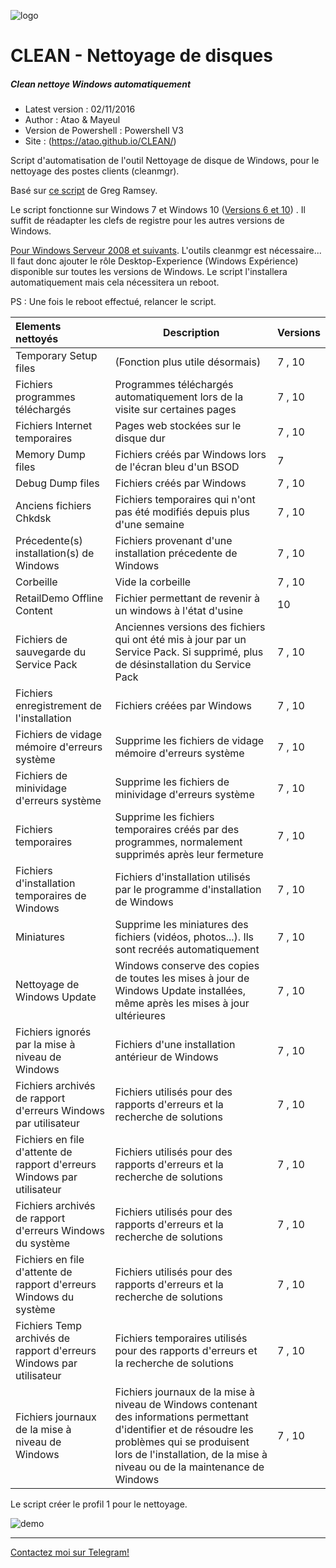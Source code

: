 ![logo]

# CLEAN - Nettoyage de disques
##### Clean nettoye Windows automatiquement

- Latest version : 02/11/2016
- Author : Atao & Mayeul
- Version de Powershell : Powershell V3
- Site : (https://atao.github.io/CLEAN/)

Script d'automatisation de l'outil Nettoyage de disque de Windows, pour le nettoyage des postes clients (cleanmgr).

Basé sur [ce script](https://gregramsey.net/2014/05/14/automating-the-disk-cleanup-utility/) de Greg Ramsey.

Le script fonctionne sur Windows 7 et Windows 10 ([Versions 6 et 10](https://en.wikipedia.org/wiki/Windows_NT#Releases)) .
Il suffit de réadapter les clefs de registre pour les autres versions de Windows.

[Pour Windows Serveur 2008 et suivants](https://technet.microsoft.com/fr-fr/library/ff630161%28v=ws.10%29.aspx). L'outils cleanmgr est nécessaire... Il faut donc ajouter le rôle Desktop-Experience (Windows Expérience) disponible sur toutes les versions de Windows. Le script l'installera automatiquement mais cela nécessitera un reboot.

PS : Une fois le reboot effectué, relancer le script.

Elements nettoyés | Description | Versions
:------------- | ------------- | ---------
Temporary Setup files | (Fonction plus utile désormais) | 7 , 10
Fichiers programmes téléchargés | Programmes téléchargés automatiquement lors de la visite sur certaines pages| 7 , 10
Fichiers Internet temporaires | Pages web stockées sur le disque dur| 7 , 10
Memory Dump files|Fichiers créés par Windows lors de l'écran bleu d'un BSOD| 7
Debug Dump files|Fichiers créés par Windows| 7 , 10
Anciens fichiers Chkdsk | Fichiers temporaires qui n'ont pas été modifiés depuis plus d'une semaine| 7 , 10
Précedente(s) installation(s) de Windows | Fichiers provenant d'une installation précedente de Windows| 7 , 10
Corbeille | Vide la corbeille| 7 , 10
RetailDemo Offline Content | Fichier permettant de revenir à un windows à l'état d'usine | 10
Fichiers de sauvegarde du Service Pack | Anciennes versions des fichiers qui ont été mis à jour par un Service Pack. Si supprimé, plus de désinstallation du Service Pack| 7 , 10
Fichiers enregistrement de l'installation | Fichiers créées par Windows| 7 , 10
Fichiers de vidage mémoire d'erreurs système | Supprime les fichiers de vidage mémoire d'erreurs système| 7 , 10
Fichiers de minividage d'erreurs système | Supprime les fichiers de minividage d'erreurs système| 7 , 10
Fichiers temporaires | Supprime les fichiers temporaires créés par des programmes, normalement supprimés après leur fermeture| 7 , 10
Fichiers d'installation temporaires de Windows | Fichiers d'installation utilisés par le programme d'installation de Windows| 7 , 10
Miniatures | Supprime les miniatures des fichiers (vidéos, photos...). Ils sont recréés automatiquement| 7 , 10
Nettoyage de Windows Update | Windows conserve des copies de toutes les mises à jour de Windows Update installées, même après les mises à jour ultérieures| 7 , 10
Fichiers ignorés par la mise à niveau de Windows | Fichiers d'une installation antérieur de Windows| 7 , 10
Fichiers archivés de rapport d'erreurs Windows par utilisateur | Fichiers utilisés pour des rapports d'erreurs et la recherche de solutions| 7 , 10
Fichiers en file d'attente de rapport d'erreurs Windows par utilisateur | Fichiers utilisés pour des rapports d'erreurs et la recherche de solutions| 7 , 10
Fichiers archivés de rapport d'erreurs Windows du système | Fichiers utilisés pour des rapports d'erreurs et la recherche de solutions| 7 , 10
Fichiers en file d'attente de rapport d'erreurs Windows du système | Fichiers utilisés pour des rapports d'erreurs et la recherche de solutions| 7 , 10
Fichiers Temp archivés de rapport d'erreurs Windows par utilisateur | Fichiers temporaires utilisés pour des rapports d'erreurs et la recherche de solutions| 7 , 10
Fichiers journaux de la mise à niveau de Windows | Fichiers journaux de la mise à niveau de Windows contenant des informations permettant d'identifier et de résoudre les problèmes qui se produisent lors de l'installation, de la mise à niveau ou de la maintenance de Windows| 7 , 10

Le script créer le profil 1 pour le nettoyage.

![demo]
***
[Contactez moi sur Telegram!](https://telegram.me/ralevy)

[logo]: https://raw.githubusercontent.com/atao/CLEAN/master/img/256px-Recycle001.svg.png "Logo"
[demo]: https://raw.githubusercontent.com/atao/CLEAN/master/img/demo.gif "Demo"
